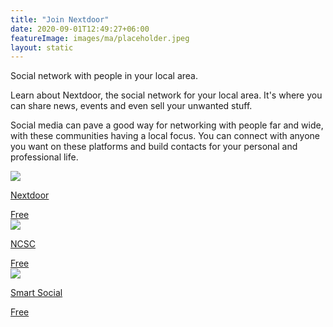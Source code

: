 ```yaml
---
title: "Join Nextdoor"
date: 2020-09-01T12:49:27+06:00
featureImage: images/ma/placeholder.jpeg
layout: static
---
```


Social network with people in your local area.

Learn about Nextdoor, the social network for your local area. It's where you can share news, events and even sell your unwanted stuff.

Social media can pave a good way for networking with people far and wide, with these communities having a local focus. You can connect with anyone you want on these platforms and build contacts for your personal and professional life.

<a class="ma-link" href="https://about.nextdoor.com/"><div class="ma-card"><div class="ma-icon"><img src ="/images/icon-check.png"/></div><div class="ma-name"><p>Nextdoor</p></div><div class="ma-paid-text"><span>Free</span></div></div></a><a class="ma-link" href="https://www.ncsc.gov.uk/guidance/social-media-how-to-use-it-safely"><div class="ma-card"><div class="ma-icon"><img src ="/images/icon-check.png"/></div><div class="ma-name"><p>NCSC</p></div><div class="ma-paid-text"><span>Free</span></div></div></a><a class="ma-link" href="https://smartsocial.com/post/using-social-media-responsibly"><div class="ma-card"><div class="ma-icon"><img src ="/images/icon-check.png"/></div><div class="ma-name"><p>Smart Social</p></div><div class="ma-paid-text"><span>Free</span></div></div></a>  

<br/><br/>






